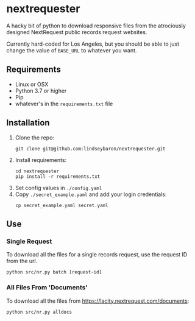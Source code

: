 # nextrequester

A hacky bit of python to download responsive files from the atrociously designed NextRequest public records request websites.

Currently hard-coded for Los Angeles, but you should be able to just change the value of `BASE_URL` to whatever you want. 

## Requirements
- Linux or OSX
- Python 3.7 or higher
- Pip
- whatever's in the `requirements.txt` file

## Installation

1. Clone the repo:
   ```shell script
   git clone git@github.com:lindseybaron/nextrequester.git
   ```
1. Install requirements:
   ```shell script
   cd nextrequester
   pip install -r requirements.txt
   ```
1. Set config values in `./config.yaml`
1. Copy `./secret_example.yaml` and add your login credentials:
   ```shell script
   cp secret_example.yaml secret.yaml
   ```

## Use

### Single Request
To download all the files for a single records request, use the request ID from the url.
   ```shell script
   python src/nr.py batch [request-id]
   ```

### All Files From 'Documents'
To download all the files from https://lacity.nextrequest.com/documents:
   ```shell script
   python src/nr.py alldocs
   ```
